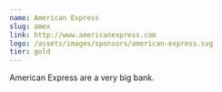 ```yaml
---
name: American Express
slug: amex
link: http://www.americanexpress.com
logo: /assets/images/sponsors/american-express.svg
tier: gold
---
```


American Express are a very big bank.
